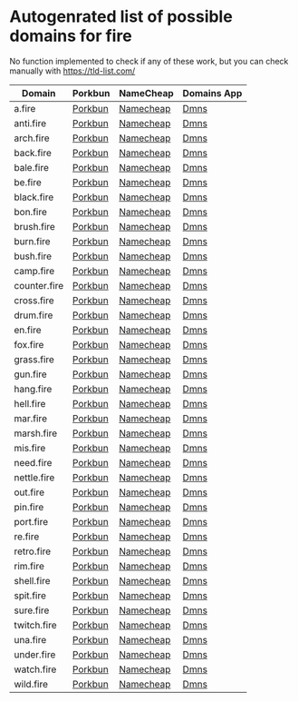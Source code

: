 # Autogenrated list of possible domains for fire

No function implemented to check if any of these work, but you can check manually with https://tld-list.com/

| Domain | Porkbun | NameCheap | Domains App |
|---|---|---|---|
| a.fire | [Porkbun](https://porkbun.com/checkout/search?prb=e814663da1&tlds=&idnLanguage=&search=search&q=a.fire) | [Namecheap](https://www.namecheap.com/domains/registration/results/?domain=a.fire) | [Dmns](https://dmns.app/domains?q=a.fire) |
| anti.fire | [Porkbun](https://porkbun.com/checkout/search?prb=e814663da1&tlds=&idnLanguage=&search=search&q=anti.fire) | [Namecheap](https://www.namecheap.com/domains/registration/results/?domain=anti.fire) | [Dmns](https://dmns.app/domains?q=anti.fire) |
| arch.fire | [Porkbun](https://porkbun.com/checkout/search?prb=e814663da1&tlds=&idnLanguage=&search=search&q=arch.fire) | [Namecheap](https://www.namecheap.com/domains/registration/results/?domain=arch.fire) | [Dmns](https://dmns.app/domains?q=arch.fire) |
| back.fire | [Porkbun](https://porkbun.com/checkout/search?prb=e814663da1&tlds=&idnLanguage=&search=search&q=back.fire) | [Namecheap](https://www.namecheap.com/domains/registration/results/?domain=back.fire) | [Dmns](https://dmns.app/domains?q=back.fire) |
| bale.fire | [Porkbun](https://porkbun.com/checkout/search?prb=e814663da1&tlds=&idnLanguage=&search=search&q=bale.fire) | [Namecheap](https://www.namecheap.com/domains/registration/results/?domain=bale.fire) | [Dmns](https://dmns.app/domains?q=bale.fire) |
| be.fire | [Porkbun](https://porkbun.com/checkout/search?prb=e814663da1&tlds=&idnLanguage=&search=search&q=be.fire) | [Namecheap](https://www.namecheap.com/domains/registration/results/?domain=be.fire) | [Dmns](https://dmns.app/domains?q=be.fire) |
| black.fire | [Porkbun](https://porkbun.com/checkout/search?prb=e814663da1&tlds=&idnLanguage=&search=search&q=black.fire) | [Namecheap](https://www.namecheap.com/domains/registration/results/?domain=black.fire) | [Dmns](https://dmns.app/domains?q=black.fire) |
| bon.fire | [Porkbun](https://porkbun.com/checkout/search?prb=e814663da1&tlds=&idnLanguage=&search=search&q=bon.fire) | [Namecheap](https://www.namecheap.com/domains/registration/results/?domain=bon.fire) | [Dmns](https://dmns.app/domains?q=bon.fire) |
| brush.fire | [Porkbun](https://porkbun.com/checkout/search?prb=e814663da1&tlds=&idnLanguage=&search=search&q=brush.fire) | [Namecheap](https://www.namecheap.com/domains/registration/results/?domain=brush.fire) | [Dmns](https://dmns.app/domains?q=brush.fire) |
| burn.fire | [Porkbun](https://porkbun.com/checkout/search?prb=e814663da1&tlds=&idnLanguage=&search=search&q=burn.fire) | [Namecheap](https://www.namecheap.com/domains/registration/results/?domain=burn.fire) | [Dmns](https://dmns.app/domains?q=burn.fire) |
| bush.fire | [Porkbun](https://porkbun.com/checkout/search?prb=e814663da1&tlds=&idnLanguage=&search=search&q=bush.fire) | [Namecheap](https://www.namecheap.com/domains/registration/results/?domain=bush.fire) | [Dmns](https://dmns.app/domains?q=bush.fire) |
| camp.fire | [Porkbun](https://porkbun.com/checkout/search?prb=e814663da1&tlds=&idnLanguage=&search=search&q=camp.fire) | [Namecheap](https://www.namecheap.com/domains/registration/results/?domain=camp.fire) | [Dmns](https://dmns.app/domains?q=camp.fire) |
| counter.fire | [Porkbun](https://porkbun.com/checkout/search?prb=e814663da1&tlds=&idnLanguage=&search=search&q=counter.fire) | [Namecheap](https://www.namecheap.com/domains/registration/results/?domain=counter.fire) | [Dmns](https://dmns.app/domains?q=counter.fire) |
| cross.fire | [Porkbun](https://porkbun.com/checkout/search?prb=e814663da1&tlds=&idnLanguage=&search=search&q=cross.fire) | [Namecheap](https://www.namecheap.com/domains/registration/results/?domain=cross.fire) | [Dmns](https://dmns.app/domains?q=cross.fire) |
| drum.fire | [Porkbun](https://porkbun.com/checkout/search?prb=e814663da1&tlds=&idnLanguage=&search=search&q=drum.fire) | [Namecheap](https://www.namecheap.com/domains/registration/results/?domain=drum.fire) | [Dmns](https://dmns.app/domains?q=drum.fire) |
| en.fire | [Porkbun](https://porkbun.com/checkout/search?prb=e814663da1&tlds=&idnLanguage=&search=search&q=en.fire) | [Namecheap](https://www.namecheap.com/domains/registration/results/?domain=en.fire) | [Dmns](https://dmns.app/domains?q=en.fire) |
| fox.fire | [Porkbun](https://porkbun.com/checkout/search?prb=e814663da1&tlds=&idnLanguage=&search=search&q=fox.fire) | [Namecheap](https://www.namecheap.com/domains/registration/results/?domain=fox.fire) | [Dmns](https://dmns.app/domains?q=fox.fire) |
| grass.fire | [Porkbun](https://porkbun.com/checkout/search?prb=e814663da1&tlds=&idnLanguage=&search=search&q=grass.fire) | [Namecheap](https://www.namecheap.com/domains/registration/results/?domain=grass.fire) | [Dmns](https://dmns.app/domains?q=grass.fire) |
| gun.fire | [Porkbun](https://porkbun.com/checkout/search?prb=e814663da1&tlds=&idnLanguage=&search=search&q=gun.fire) | [Namecheap](https://www.namecheap.com/domains/registration/results/?domain=gun.fire) | [Dmns](https://dmns.app/domains?q=gun.fire) |
| hang.fire | [Porkbun](https://porkbun.com/checkout/search?prb=e814663da1&tlds=&idnLanguage=&search=search&q=hang.fire) | [Namecheap](https://www.namecheap.com/domains/registration/results/?domain=hang.fire) | [Dmns](https://dmns.app/domains?q=hang.fire) |
| hell.fire | [Porkbun](https://porkbun.com/checkout/search?prb=e814663da1&tlds=&idnLanguage=&search=search&q=hell.fire) | [Namecheap](https://www.namecheap.com/domains/registration/results/?domain=hell.fire) | [Dmns](https://dmns.app/domains?q=hell.fire) |
| mar.fire | [Porkbun](https://porkbun.com/checkout/search?prb=e814663da1&tlds=&idnLanguage=&search=search&q=mar.fire) | [Namecheap](https://www.namecheap.com/domains/registration/results/?domain=mar.fire) | [Dmns](https://dmns.app/domains?q=mar.fire) |
| marsh.fire | [Porkbun](https://porkbun.com/checkout/search?prb=e814663da1&tlds=&idnLanguage=&search=search&q=marsh.fire) | [Namecheap](https://www.namecheap.com/domains/registration/results/?domain=marsh.fire) | [Dmns](https://dmns.app/domains?q=marsh.fire) |
| mis.fire | [Porkbun](https://porkbun.com/checkout/search?prb=e814663da1&tlds=&idnLanguage=&search=search&q=mis.fire) | [Namecheap](https://www.namecheap.com/domains/registration/results/?domain=mis.fire) | [Dmns](https://dmns.app/domains?q=mis.fire) |
| need.fire | [Porkbun](https://porkbun.com/checkout/search?prb=e814663da1&tlds=&idnLanguage=&search=search&q=need.fire) | [Namecheap](https://www.namecheap.com/domains/registration/results/?domain=need.fire) | [Dmns](https://dmns.app/domains?q=need.fire) |
| nettle.fire | [Porkbun](https://porkbun.com/checkout/search?prb=e814663da1&tlds=&idnLanguage=&search=search&q=nettle.fire) | [Namecheap](https://www.namecheap.com/domains/registration/results/?domain=nettle.fire) | [Dmns](https://dmns.app/domains?q=nettle.fire) |
| out.fire | [Porkbun](https://porkbun.com/checkout/search?prb=e814663da1&tlds=&idnLanguage=&search=search&q=out.fire) | [Namecheap](https://www.namecheap.com/domains/registration/results/?domain=out.fire) | [Dmns](https://dmns.app/domains?q=out.fire) |
| pin.fire | [Porkbun](https://porkbun.com/checkout/search?prb=e814663da1&tlds=&idnLanguage=&search=search&q=pin.fire) | [Namecheap](https://www.namecheap.com/domains/registration/results/?domain=pin.fire) | [Dmns](https://dmns.app/domains?q=pin.fire) |
| port.fire | [Porkbun](https://porkbun.com/checkout/search?prb=e814663da1&tlds=&idnLanguage=&search=search&q=port.fire) | [Namecheap](https://www.namecheap.com/domains/registration/results/?domain=port.fire) | [Dmns](https://dmns.app/domains?q=port.fire) |
| re.fire | [Porkbun](https://porkbun.com/checkout/search?prb=e814663da1&tlds=&idnLanguage=&search=search&q=re.fire) | [Namecheap](https://www.namecheap.com/domains/registration/results/?domain=re.fire) | [Dmns](https://dmns.app/domains?q=re.fire) |
| retro.fire | [Porkbun](https://porkbun.com/checkout/search?prb=e814663da1&tlds=&idnLanguage=&search=search&q=retro.fire) | [Namecheap](https://www.namecheap.com/domains/registration/results/?domain=retro.fire) | [Dmns](https://dmns.app/domains?q=retro.fire) |
| rim.fire | [Porkbun](https://porkbun.com/checkout/search?prb=e814663da1&tlds=&idnLanguage=&search=search&q=rim.fire) | [Namecheap](https://www.namecheap.com/domains/registration/results/?domain=rim.fire) | [Dmns](https://dmns.app/domains?q=rim.fire) |
| shell.fire | [Porkbun](https://porkbun.com/checkout/search?prb=e814663da1&tlds=&idnLanguage=&search=search&q=shell.fire) | [Namecheap](https://www.namecheap.com/domains/registration/results/?domain=shell.fire) | [Dmns](https://dmns.app/domains?q=shell.fire) |
| spit.fire | [Porkbun](https://porkbun.com/checkout/search?prb=e814663da1&tlds=&idnLanguage=&search=search&q=spit.fire) | [Namecheap](https://www.namecheap.com/domains/registration/results/?domain=spit.fire) | [Dmns](https://dmns.app/domains?q=spit.fire) |
| sure.fire | [Porkbun](https://porkbun.com/checkout/search?prb=e814663da1&tlds=&idnLanguage=&search=search&q=sure.fire) | [Namecheap](https://www.namecheap.com/domains/registration/results/?domain=sure.fire) | [Dmns](https://dmns.app/domains?q=sure.fire) |
| twitch.fire | [Porkbun](https://porkbun.com/checkout/search?prb=e814663da1&tlds=&idnLanguage=&search=search&q=twitch.fire) | [Namecheap](https://www.namecheap.com/domains/registration/results/?domain=twitch.fire) | [Dmns](https://dmns.app/domains?q=twitch.fire) |
| una.fire | [Porkbun](https://porkbun.com/checkout/search?prb=e814663da1&tlds=&idnLanguage=&search=search&q=una.fire) | [Namecheap](https://www.namecheap.com/domains/registration/results/?domain=una.fire) | [Dmns](https://dmns.app/domains?q=una.fire) |
| under.fire | [Porkbun](https://porkbun.com/checkout/search?prb=e814663da1&tlds=&idnLanguage=&search=search&q=under.fire) | [Namecheap](https://www.namecheap.com/domains/registration/results/?domain=under.fire) | [Dmns](https://dmns.app/domains?q=under.fire) |
| watch.fire | [Porkbun](https://porkbun.com/checkout/search?prb=e814663da1&tlds=&idnLanguage=&search=search&q=watch.fire) | [Namecheap](https://www.namecheap.com/domains/registration/results/?domain=watch.fire) | [Dmns](https://dmns.app/domains?q=watch.fire) |
| wild.fire | [Porkbun](https://porkbun.com/checkout/search?prb=e814663da1&tlds=&idnLanguage=&search=search&q=wild.fire) | [Namecheap](https://www.namecheap.com/domains/registration/results/?domain=wild.fire) | [Dmns](https://dmns.app/domains?q=wild.fire) |
